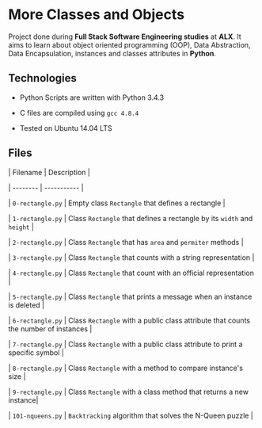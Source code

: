 # More Classes and Objects

Project done during **Full Stack Software Engineering studies** at **ALX**. It aims to learn about object oriented programming (OOP), Data Abstraction, Data Encapsulation, instances and classes attributes in **Python**.



## Technologies

* Python Scripts are written with Python 3.4.3

* C files are compiled using `gcc 4.8.4`

* Tested on Ubuntu 14.04 LTS



## Files

| Filename | Description |

| -------- | ----------- |

| `0-rectangle.py` | Empty class `Rectangle` that defines a rectangle |

| `1-rectangle.py` | Class `Rectangle` that defines a rectangle by its `width` and `height` |

| `2-rectangle.py` | Class `Rectangle` that has `area` and `permiter` methods |

| `3-rectangle.py` | Class `Rectangle` that counts with a string representation |

| `4-rectangle.py` | Class `Rectangle` that count with an official representation |

| `5-rectangle.py` | Class `Rectangle` that prints a message when an instance is deleted |

| `6-rectangle.py` | Class `Rectangle` with a public class attribute that counts the number of instances |

| `7-rectangle.py` | Class `Rectangle` with a public class attribute to print a specific symbol |

| `8-rectangle.py` | Class `Rectangle` with a method to compare instance's size |

| `9-rectangle.py` | Class `Rectangle` with a class method that returns a new instance|

| `101-nqueens.py` | `Backtracking` algorithm that solves the N-Queen puzzle |
